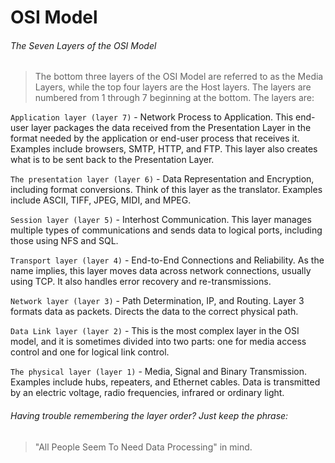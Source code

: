 # OSI Model

###### The Seven Layers of the OSI Model

> The bottom three layers of the OSI Model are referred to as the Media Layers, while the top four layers are the Host layers. 
> The layers are numbered from 1 through 7 beginning at the bottom. The layers are:

`Application layer (layer 7)` - Network Process to Application. This end-user layer packages the data received from the 
Presentation Layer in the format needed by the application or end-user process that receives it. Examples include browsers, 
SMTP, HTTP, and FTP. This layer also creates what is to be sent back to the Presentation Layer.

`The presentation layer (layer 6)` - Data Representation and Encryption, including format conversions. Think of this layer as 
the translator. Examples include ASCII, TIFF, JPEG, MIDI, and MPEG.

`Session layer (layer 5)` - Interhost Communication. This layer manages multiple types of communications and sends data to 
logical ports, including those using NFS and SQL.

`Transport layer (layer 4)` - End-to-End Connections and Reliability. As the name implies, this layer moves data across 
network connections, usually using TCP. It also handles error recovery and re-transmissions.

`Network layer (layer 3)` - Path Determination, IP, and Routing. Layer 3 formats data as packets. Directs the data to the 
correct physical path.

`Data Link layer (layer 2)` - This is the most complex layer in the OSI model, and it is sometimes divided into two parts: one 
for media access control and one for logical link control.

`The physical layer (layer 1)` - Media, Signal and Binary Transmission. Examples include hubs, repeaters, and Ethernet cables. 
Data is transmitted by an electric voltage, radio frequencies, infrared or ordinary light.

###### Having trouble remembering the layer order? Just keep the phrase:

> "All People Seem To Need Data Processing" in mind.
